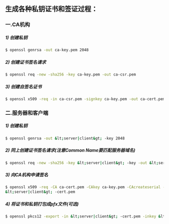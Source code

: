 ## 生成各种私钥证书和签证过程：

### 一.CA机构

##### 1) 创建私钥

```bash
$ openssl genrsa -out ca-key.pem 2048
```

##### 2) 创建证书签名请求

```bash
$ openssl req -new -sha256 -key ca-key.pem -out ca-csr.pem
```

##### 3) 创建自签名证书

```bash
$ openssl x509 -req -in ca-csr.pem -signkey ca-key.pem -out ca-cert.pem
```

### 二.服务器和客户端

##### 1) 创建私钥

```bash
$ openssl genrsa -out &lt;server|client&gt; -key 2048
```

##### 2) 同上创建证书签名请求(注意Common Name要匹配服务器域名)

```bash
$ openssl req -new -sha256 -key &lt;server|client&gt; -key -out &lt;server|client&gt; -csr.pem
```

##### 3) 向CA机构申请签名

```bash
$ openssl x509 -req -CA ca-cert.pem -CAkey ca-key.pem -CAcreateserial -in &lt;server|client&gt; -csr.pem -out
&lt;server|client&gt; -cert.pem
```

##### 4) 将证书和私钥打包成pfx文件(可选)

```bash
$ openssl pkcs12 -export -in &lt;server|client&gt; -cert.pem -inkey &lt;server|client&gt; -key.pem -certfile ca-cert.pem -out &lt;server|client&gt;.pfx
```
